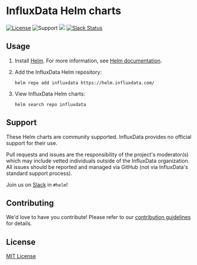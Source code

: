 # InfluxData Helm charts

[![License](https://img.shields.io/badge/license-MIT-green.svg)](./LICENSE)
![Support](https://img.shields.io/badge/Support-Community-yellow.svg)
[![](https://github.com/influxdata/helm-charts/workflows/helm-charts%2Frelease/badge.svg?branch=master)](https://github.com/influxdata/helm-charts/actions)
[![Slack Status](https://img.shields.io/badge/slack-join_chat-white.svg?logo=slack&style=social)](https://www.influxdata.com/slack)

## Usage

1. Install [Helm](https://helm.sh). For more information, see [Helm documentation](https://helm.sh/docs/).

2. Add the InfluxData Helm repository:

   ```console
   helm repo add influxdata https://helm.influxdata.com/
   ```

3. View InfluxData Helm charts:

   ```console
   helm search repo influxdata
   ```

## Support

These Helm charts are community supported. InfluxData provides no official support for their use.

Pull requests and issues are the responsibility of the project's moderator(s) which may include vetted individuals outside of the
InfluxData organization. All issues should be reported and managed via GitHub (not via InfluxData's standard support process).

Join us on [Slack](https://www.influxdata.com/slack) in `#helm`!

## Contributing

We'd love to have you contribute! Please refer to our [contribution guidelines](CONTRIBUTING.md) for details.

## License

[MIT License](./LICENSE)
